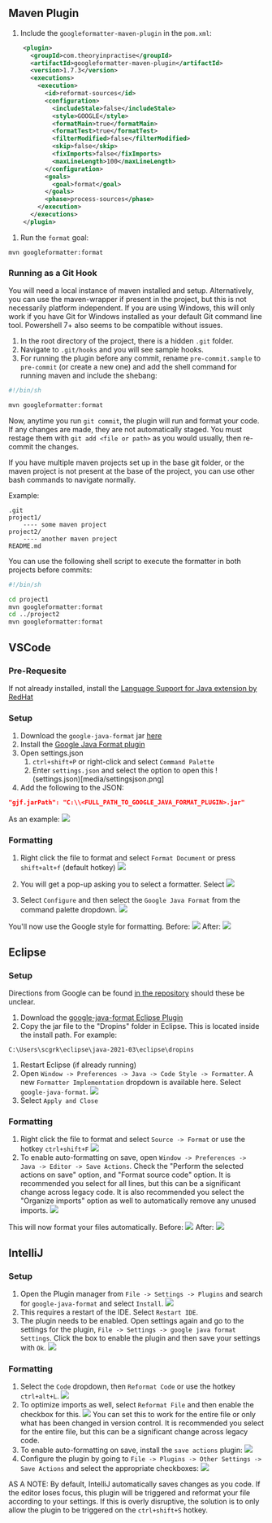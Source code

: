 ## Maven Plugin
1. Include the `googleformatter-maven-plugin` in the `pom.xml`:
```xml
    <plugin>
      <groupId>com.theoryinpractise</groupId>
      <artifactId>googleformatter-maven-plugin</artifactId>
      <version>1.7.3</version>
      <executions>
        <execution>
          <id>reformat-sources</id>
          <configuration>
            <includeStale>false</includeStale>
            <style>GOOGLE</style>
            <formatMain>true</formatMain>
            <formatTest>true</formatTest>
            <filterModified>false</filterModified>
            <skip>false</skip>
            <fixImports>false</fixImports>
            <maxLineLength>100</maxLineLength>
          </configuration>
          <goals>
            <goal>format</goal>
          </goals>
          <phase>process-sources</phase>
        </execution>
      </executions>
    </plugin>
```
1. Run the `format` goal:
```
mvn googleformatter:format
```

### Running as a Git Hook
 You will need a local instance of maven installed and setup. Alternatively, you can use the maven-wrapper if present in the project, but this is not necessarily platform independent. If you are using Windows, this will only work if you have Git for Windows installed as your default Git command line tool. Powershell 7+ also seems to be compatible without issues.

1. In the root directory of the project, there is a hidden `.git` folder.
1. Navigate to `.git/hooks` and you will see sample hooks.
1. For running the plugin before any commit, rename `pre-commit.sample` to `pre-commit` (or create a new one) and add the shell command for running maven and include the shebang:
```sh
#!/bin/sh

mvn googleformatter:format
```
Now, anytime you run `git commit`, the plugin will run and format your code. If any changes are made, they are not automatically staged. You must restage them with `git add <file or path>` as you would usually, then re-commit the changes.

If you have multiple maven projects set up in the base git folder, or the maven project is not present at the base of the project, you can use other bash commands to navigate normally.

Example:
```
.git
project1/
    ---- some maven project
project2/
    ---- another maven project
README.md
```

You can use the following shell script to execute the formatter in both projects before commits:
```sh
#!/bin/sh

cd project1
mvn googleformatter:format
cd ../project2
mvn googleformatter:format
```

## VSCode
### Pre-Requesite
If not already installed, install the [Language Support for Java extension by RedHat](https://marketplace.visualstudio.com/items?itemName=redhat.java)

### Setup
1. Download the `google-java-format` jar [here](https://github.com/google/google-java-format/releases/download/v1.10.0/google-java-format-1.10.0-all-deps.jar)
1. Install the [Google Java Format plugin](https://marketplace.visualstudio.com/items?itemName=mngrm3a.vscode-google-java-formatter)
1.  Open settings.json
    1. `ctrl+shift+P` or right-click and select `Command Palette`
    1. Enter `settings.json` and select the option to open this
        !(settings.json)[media/settingsjson.png]
1. Add the following to the JSON:
```json
"gjf.jarPath": "C:\\<FULL_PATH_TO_GOOGLE_JAVA_FORMAT_PLUGIN>.jar"
```
As an example:
![](media/vscode/settingsjson.png)

### Formatting
1. Right click the file to format and select `Format Document` or press `shift+alt+f` (default hotkey)
![](media/vscode/formatdocument.png)

1. You will get a pop-up asking you to select a formatter. Select
![](media/vscode/selectformatter1.png)
1. Select `Configure` and then select the `Google Java Format` from the command palette dropdown.
![](media/vscode/selectformatter2.png)

You'll now use the Google style for formatting.
Before:
![](media/vscode/before.png)
After:
![](media/vscode/after.png)

## Eclipse
### Setup
Directions from Google can be found [in the repository](https://github.com/google/google-java-format#eclipse) should these be unclear.
1. Download the [google-java-format Eclipse Plugin](https://github.com/google/google-java-format/releases/download/google-java-format-1.6/google-java-format-eclipse-plugin_1.6.0.jar)
1. Copy the jar file to the "Dropins" folder in Eclipse. This is located inside the install path.
For example:
```
C:\Users\scgrk\eclipse\java-2021-03\eclipse\dropins
```
1. Restart Eclipse (if already running)
1. Open `Window -> Preferences -> Java -> Code Style -> Formatter`. A new `Formatter Implementation` dropdown is available here. Select `google-java-format`.
![](media/eclipse/eclipseformatter.png)
1. Select `Apply and Close`

### Formatting
1. Right click the file to format and select `Source -> Format` or use the hotkey `ctrl+shift+F`
![](media/eclipse/format.png)
1. To enable auto-formatting on save, open `Window -> Preferences -> Java -> Editor -> Save Actions`. Check the "Perform the selected actions on save" option, and "Format source code" option. It is recommended you select for all lines, but this can be a significant change across legacy code. It is also recommended you select the "Organize imports" option as well to automatically remove any unused imports.
![](media/eclipse/format-on-save.png)

This will now format your files automatically.
Before:
![](media/eclipse/before.png)
After:
![](media/eclipse/after.png)

## IntelliJ
### Setup
1. Open the Plugin manager from `File -> Settings -> Plugins` and search for `google-java-format` and select `Install`.
![](media/intellij/plugin-install.png)
1. This requires a restart of the IDE. Select `Restart IDE`.
1. The plugin needs to be enabled. Open settings again and go to the settings for the plugin, `File -> Settings -> google java format Settings`. Click the box to enable the plugin and then save your settings with `Ok`.
![](media/intellij/enable-plugin.png)

### Formatting
1. Select the `Code` dropdown, then `Reformat Code` or use the hotkey `ctrl+alt+L`.
![](media/intellij/reformat.png)
1. To optimize imports as well, select `Reformat File` and then enable the checkbox for this.
![](media/intellij/reformat-file.png)
You can set this to work for the entire file or only what has been changed in version control. It is recommended you select for the entire file, but this can be a significant change across legacy code.
1. To enable auto-formatting on save, install the `save actions` plugin:
![](media/intellij/save-actions-plugin.png)
1. Configure the plugin by going to `File -> Plugins -> Other Settings -> Save Actions` and select the appropriate checkboxes:
![](media/intellij/configure-save-actions.png)

AS A NOTE: By default, IntelliJ automatically saves changes as you code. If the editor loses focus, this plugin will be triggered and reformat your file according to your settings. If this is overly disruptive, the solution is to only allow the plugin to be triggered on the `ctrl+shift+S` hotkey.